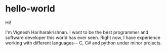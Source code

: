 # hello-world

Hi!

I'm Vignesh Hariharakrishnan. I want to be the best programmer and software developer this world has ever seen. 
Right now, I have experience working with different languages-- C, C# and python under minor projects.
